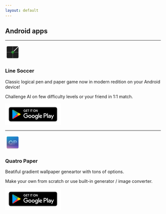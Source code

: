 ```yaml
---
layout: default
---
```

## Android apps
***

![Line Soccer](assets/images/ico/ls.png)

### Line Soccer

Classic logical pen and paper game now in modern redition on your Android device!

Challenge AI on few difficulty levels or your friend in 1:1 match.

<a href="https://play.google.com/store/apps/details?id=com.oh1.soccer">![Google Play](assets/images/google-play-badge.png)</a>

***

![QuatroPaper](assets/images/ico/qp.png)

### Quatro Paper

Beatiful gradient wallpaper geneartor with tons of options.

Make your own from scratch or use built-in generator / image converter.

<a href="https://play.google.com/store/apps/details?id=com.oh1.quatropaper">![Google Play](assets/images/google-play-badge.png)</a>